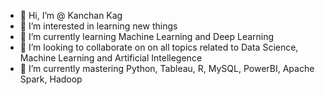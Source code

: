 - 👋 Hi, I’m @ Kanchan Kag
- 👀 I’m interested in learning new things
- 🌱 I’m currently learning Machine Learning and Deep Learning
- 💞 I’m looking to collaborate on on all topics related to Data Science, Machine Learning and Artificial Intellegence
- 🌱 I’m currently mastering Python, Tableau, R, MySQL, PowerBI, Apache Spark, Hadoop

<!---
KanchanKag/KanchanKag is a ✨ special ✨ repository because its `README.md` (this file) appears on your GitHub profile.
You can click the Preview link to take a look at your changes.
--->
